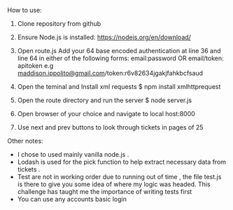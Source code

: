 How to use: 

1.	Clone repository from github 

2.	Ensure Node.js is installed:  https://nodejs.org/en/download/

3.	Open route.js 
Add your 64 base encoded authentication at line 36 and line 64 in either of the following forms: 
email:password
OR
email/token: apitoken
e.g maddison.ippolito@gmail.com/token:r6v82634jgakjfahkbcfsaud



4.	Open the teminal and Install xml requests
 $ npm install xmlhttprequest


5.	Open the route directory and run the server 
$ node server.js


6.	Open browser of your choice and navigate to local host:8000

7.	Use next and prev buttons to look through tickets in pages of 25 


Other notes:

-	I chose to used mainly vanilla node.js .
-	Lodash is used for the pick function to help extract necessary data from tickets .
-	Test are not in working order due to running out of time , the file test.js is there to give you some idea of where my logic was headed. This challenge has taught me the importance of writing tests first 
-	You can use any accounts basic login 
